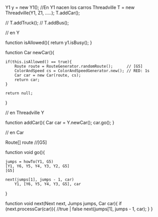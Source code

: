 
Y1 y = new Y1(); //En Y1 nacen los carros
Threadville T = new Threadville(Y1, Z1, .....);
T.addCar();

// T.addTruck();
// T.addBus();

// en Y


function isAllowed(){
    return y1.isBusy();
}

function Car newCar(){

    if(this.isAllowed() == true){ 
        Route route = RouteGenerator.randomRoute();      // [G5]
        ColorAndSpeed cs = ColorAndSpeedGenerator.new(); // RED: 1s 
        Car car = new Car(route, cs);
        return car;
    }

    return null;
}


// en Threadville
Y

function addCar(){
    Car car = Y.newCar();
    car.go();
}

// en Car

Route[] route //[G5]

function void go(){

    jumps = howTo(Y1, G5) 
    [Y1, Y6, Y5, Y4, Y3, Y2, G5]
    [G5]

    next(jumps[1], jumps - 1, car)
        Y1, [Y6, Y5, Y4, Y3, G5], car
}

function void next(Next next, Jumps jumps, Car car){
    if (next.processCar(car)){ //true | false
        next(jumps[1], jumps - 1, car);
    }
}

